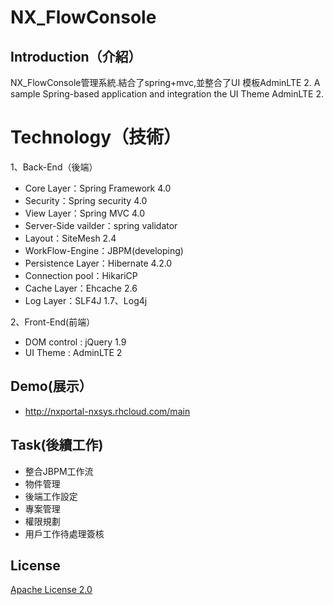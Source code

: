 # NX_FlowConsole

## Introduction（介紹）

NX_FlowConsole管理系統.結合了spring+mvc,並整合了UI 模板AdminLTE 2.
A sample Spring-based application and integration the UI Theme AdminLTE 2.

# Technology（技術）

1、Back-End（後端）

* Core Layer：Spring Framework 4.0
* Security：Spring security 4.0
* View Layer：Spring MVC 4.0
* Server-Side vailder：spring validator
* Layout：SiteMesh 2.4
* WorkFlow-Engine：JBPM(developing)
* Persistence Layer：Hibernate 4.2.0
* Connection pool：HikariCP
* Cache Layer：Ehcache 2.6
* Log Layer：SLF4J 1.7、Log4j

2、Front-End(前端）

* DOM control : jQuery 1.9
* UI Theme    : AdminLTE 2


## Demo(展示）

* http://nxportal-nxsys.rhcloud.com/main

## Task(後續工作)
 * 整合JBPM工作流
 * 物件管理
 * 後端工作設定
 * 專案管理
 * 權限規劃
 * 用戶工作待處理簽核


## License

[Apache License 2.0](http://www.apache.org/licenses/LICENSE-2.0) 